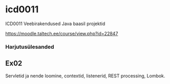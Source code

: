 # icd0011
ICD0011 Veebirakendused Java baasil projektid

https://moodle.taltech.ee/course/view.php?id=22847

### Harjutusülesanded

## Ex02
Servletid ja nende loomine, contextid, listenerid, REST processing, Lombok.
